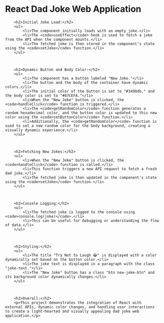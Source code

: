 <h1>React Dad Joke Web Application</h1>

     
        <h2>Initial Joke Load:</h2>
        <ul>
            <li>The component initially loads with an empty joke.</li>
            <li>The <code>useEffect</code> hook is used to fetch a joke from the API when the component mounts.</li>
            <li>The fetched joke is then stored in the component's state using the <code>setJoke</code> function.</li>
        </ul>
     

     
        <h2>Dynamic Button and Body Color:</h2>
        <ul>
            <li>The component has a button labeled "New Joke."</li>
            <li>The button and the body of the container have dynamic colors.</li>
            <li>The initial color of the button is set to "#3498db," and the body color is set to "#87CEFA."</li>
            <li>When the "New Joke" button is clicked, the <code>handleClick</code> function is triggered.</li>
            <li>The <code>getRandomColor</code> function generates a random hexadecimal color, and the button color is updated to this new color using the <code>setButtonColor</code> function.</li>
            <li>Additionally, the <code>getRandomColor</code> function is used to set a new random color for the body background, creating a visually dynamic experience.</li>
        </ul>
     

     
        <h2>Fetching New Jokes:</h2>
        <ul>
            <li>When the "New Joke" button is clicked, the <code>handleClick</code> function is called.</li>
            <li>This function triggers a new API request to fetch a fresh dad joke.</li>
            <li>The fetched joke is then updated in the component's state using the <code>setJoke</code> function.</li>
        </ul>
     

     
        <h2>Console Logging:</h2>
        <ul>
            <li>The fetched joke is logged to the console using <code>console.log(joke)</code>.</li>
            <li>This can be useful for debugging or understanding the flow of data.</li>
        </ul>
     

     
        <h2>Styling:</h2>
        <ul>
            <li>The title "Try Not to Laugh 😂" is displayed with a color dynamically set based on the button color.</li>
            <li>The joke text is displayed in a paragraph with the class "joke-text."</li>
            <li>The "New Joke" button has a class "btn new-joke-btn" and its background color dynamically changes.</li>
        </ul>
     

     
        <h2>Overall:</h2>
        <p>This project demonstrates the integration of React with external APIs, dynamic color changes, and handling user interactions to create a light-hearted and visually appealing dad joke web application.</p>
     